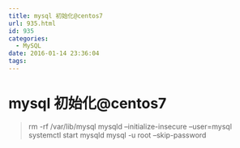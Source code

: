 ```yaml
---
title: mysql 初始化@centos7
url: 935.html
id: 935
categories:
  - MySQL
date: 2016-01-14 23:36:04
tags:
---
```


mysql 初始化@centos7
=================

> rm -rf /var/lib/mysql mysqld –initialize-insecure –user=mysql systemctl start mysqld mysql -u root –skip-password